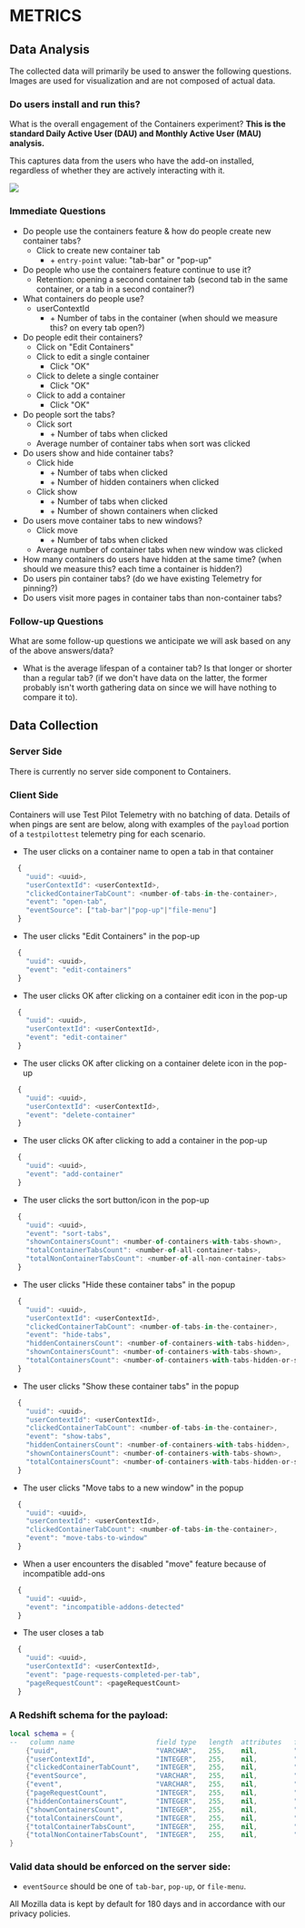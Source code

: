 # METRICS

## Data Analysis
The collected data will primarily be used to answer the following questions.
Images are used for visualization and are not composed of actual data.

### Do users install and run this?

What is the overall engagement of the Containers experiment?
**This is the standard Daily Active User (DAU) and Monthly Active User (MAU) analysis.**

This captures data from the users who have the add-on installed, regardless of
whether they are actively interacting with it.

![](kpi-1.png)

### Immediate Questions

* Do people use the containers feature & how do people create new container tabs?
  * Click to create new container tab
    * \+ `entry-point` value: "tab-bar" or "pop-up"
* Do people who use the containers feature continue to use it?
  * Retention: opening a second container tab (second tab in the same container, or a tab in a second container?)
* What containers do people use?
  * userContextId
    * \+ Number of tabs in the container (when should we measure this? on every tab open?)
* Do people edit their containers?
  * Click on "Edit Containers"
  * Click to edit a single container
    * Click "OK"
  * Click to delete a single container
    * Click "OK"
  * Click to add a container
    * Click "OK"
* Do people sort the tabs?
  * Click sort
    * \+ Number of tabs when clicked
  * Average number of container tabs when sort was clicked
* Do users show and hide container tabs?
  * Click hide
    * \+ Number of tabs when clicked
    * \+ Number of hidden containers when clicked
  * Click show
    * \+ Number of tabs when clicked
    * \+ Number of shown containers when clicked
* Do users move container tabs to new windows?
  * Click move
    * \+ Number of tabs when clicked
  * Average number of container tabs when new window was clicked
* How many containers do users have hidden at the same time? (when should we measure this? each time a container is hidden?)
* Do users pin container tabs? (do we have existing Telemetry for pinning?)
* Do users visit more pages in container tabs than non-container tabs?

### Follow-up Questions

What are some follow-up questions we anticipate we will ask based on any of the
above answers/data?

* What is the average lifespan of a container tab? Is that longer or shorter than a regular tab? (if we don't have data on the latter, the former probably isn't worth gathering data on since we will have nothing to compare it to).

## Data Collection

### Server Side
There is currently no server side component to Containers.

### Client Side
Containers will use Test Pilot Telemetry with no batching of data.  Details
of when pings are sent are below, along with examples of the `payload` portion
of a `testpilottest` telemetry ping for each scenario.

* The user clicks on a container name to open a tab in that container

```js
  {
    "uuid": <uuid>,
    "userContextId": <userContextId>,
    "clickedContainerTabCount": <number-of-tabs-in-the-container>,
    "event": "open-tab",
    "eventSource": ["tab-bar"|"pop-up"|"file-menu"]
  }
```

* The user clicks "Edit Containers" in the pop-up

```js
  {
    "uuid": <uuid>,
    "event": "edit-containers"
  }
```

* The user clicks OK after clicking on a container edit icon in the pop-up

```js
  {
    "uuid": <uuid>,
    "userContextId": <userContextId>,
    "event": "edit-container"
  }
```

* The user clicks OK after clicking on a container delete icon in the pop-up

```js
  {
    "uuid": <uuid>,
    "userContextId": <userContextId>,
    "event": "delete-container"
  }
```

* The user clicks OK after clicking to add a container in the pop-up

```js
  {
    "uuid": <uuid>,
    "event": "add-container"
  }
```

* The user clicks the sort button/icon in the pop-up

```js
  {
    "uuid": <uuid>,
    "event": "sort-tabs",
    "shownContainersCount": <number-of-containers-with-tabs-shown>,
    "totalContainerTabsCount": <number-of-all-container-tabs>,
    "totalNonContainerTabsCount": <number-of-all-non-container-tabs>
  }
```

* The user clicks "Hide these container tabs" in the popup

```js
  {
    "uuid": <uuid>,
    "userContextId": <userContextId>,
    "clickedContainerTabCount": <number-of-tabs-in-the-container>,
    "event": "hide-tabs",
    "hiddenContainersCount": <number-of-containers-with-tabs-hidden>,
    "shownContainersCount": <number-of-containers-with-tabs-shown>,
    "totalContainersCount": <number-of-containers-with-tabs-hidden-or-shown>
  }
```

* The user clicks "Show these container tabs" in the popup

```js
  {
    "uuid": <uuid>,
    "userContextId": <userContextId>,
    "clickedContainerTabCount": <number-of-tabs-in-the-container>,
    "event": "show-tabs",
    "hiddenContainersCount": <number-of-containers-with-tabs-hidden>,
    "shownContainersCount": <number-of-containers-with-tabs-shown>,
    "totalContainersCount": <number-of-containers-with-tabs-hidden-or-shown>
  }
```

* The user clicks "Move tabs to a new window" in the popup

```js
  {
    "uuid": <uuid>,
    "userContextId": <userContextId>,
    "clickedContainerTabCount": <number-of-tabs-in-the-container>,
    "event": "move-tabs-to-window"
  }
```

* When a user encounters the disabled "move" feature because of incompatible add-ons

```js
  {
    "uuid": <uuid>,
    "event": "incompatible-addons-detected"
  }
```

* The user closes a tab

```js
  {
    "uuid": <uuid>,
    "userContextId": <userContextId>,
    "event": "page-requests-completed-per-tab",
    "pageRequestCount": <pageRequestCount>
  }
```

### A Redshift schema for the payload:

```lua
local schema = {
--   column name                    field type   length  attributes   field name
    {"uuid",                        "VARCHAR",   255,    nil,         "Fields[payload.uuid]"},
    {"userContextId",               "INTEGER",   255,    nil,         "Fields[payload.userContextId]"},
    {"clickedContainerTabCount",    "INTEGER",   255,    nil,         "Fields[payload.clickedContainerTabCount]"},
    {"eventSource",                 "VARCHAR",   255,    nil,         "Fields[payload.eventSource]"},
    {"event",                       "VARCHAR",   255,    nil,         "Fields[payload.event]"},
    {"pageRequestCount",            "INTEGER",   255,    nil,         "Fields[payload.pageRequestCount]"}
    {"hiddenContainersCount",       "INTEGER",   255,    nil,         "Fields[payload.hiddenContainersCount]"},
    {"shownContainersCount",        "INTEGER",   255,    nil,         "Fields[payload.shownContainersCount]"},
    {"totalContainersCount",        "INTEGER",   255,    nil,         "Fields[payload.totalContainersCount]"},
    {"totalContainerTabsCount",     "INTEGER",   255,    nil,         "Fields[payload.totalContainerTabsCount]"},
    {"totalNonContainerTabsCount",  "INTEGER",   255,    nil,         "Fields[payload.totalNonContainerTabsCount]"}
}
```

### Valid data should be enforced on the server side:

* `eventSource` should be one of `tab-bar`, `pop-up`, or `file-menu`.

All Mozilla data is kept by default for 180 days and in accordance with our
privacy policies.
